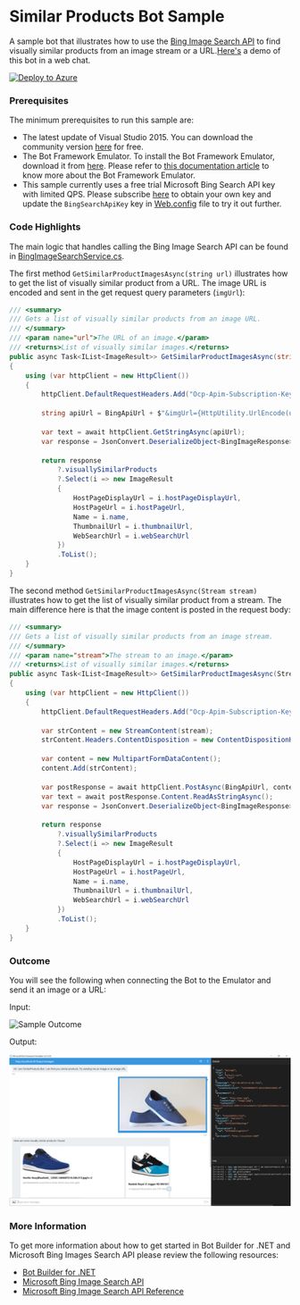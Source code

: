 ﻿# Similar Products Bot Sample

A sample bot that illustrates how to use the [Bing Image Search API](https://www.microsoft.com/cognitive-services/en-us/bing-image-search-api) to find visually similar products from an image stream or a URL.[Here's](https://docs.botframework.com/en-us/bot-intelligence/search/#example-product-bot) a demo of this bot in a web chat.

[![Deploy to Azure](http://azuredeploy.net/deploybutton.png)](https://azuredeploy.net)

### Prerequisites

The minimum prerequisites to run this sample are:
* The latest update of Visual Studio 2015. You can download the community version [here](http://www.visualstudio.com) for free.
* The Bot Framework Emulator. To install the Bot Framework Emulator, download it from [here](https://emulator.botframework.com/). Please refer to [this documentation article](https://github.com/microsoft/botframework-emulator/wiki/Getting-Started) to know more about the Bot Framework Emulator.
* This sample currently uses a free trial Microsoft Bing Search API key with limited QPS. Please subscribe [here](https://www.microsoft.com/cognitive-services/en-us/subscriptions) to obtain your own key and update the `BingSearchApiKey` key in [Web.config](Web.config) file to try it out further.

### Code Highlights
The main logic that handles calling the Bing Image Search API can be found in [BingImageSearchService.cs](Services/BingImageSearchService.cs).

The first method `GetSimilarProductImagesAsync(string url)` illustrates how to get the list of visually similar product from a URL. The image URL is encoded and sent in the get request query parameters (`imgUrl`):

````C#
/// <summary>
/// Gets a list of visually similar products from an image URL.
/// </summary>
/// <param name="url">The URL of an image.</param>
/// <returns>List of visually similar images.</returns>
public async Task<IList<ImageResult>> GetSimilarProductImagesAsync(string url)
{
    using (var httpClient = new HttpClient())
    {
        httpClient.DefaultRequestHeaders.Add("Ocp-Apim-Subscription-Key", ApiKey);

        string apiUrl = BingApiUrl + $"&imgUrl={HttpUtility.UrlEncode(url)}";

        var text = await httpClient.GetStringAsync(apiUrl);
        var response = JsonConvert.DeserializeObject<BingImageResponse>(text);

        return response
            ?.visuallySimilarProducts
            ?.Select(i => new ImageResult
            {
                HostPageDisplayUrl = i.hostPageDisplayUrl,
                HostPageUrl = i.hostPageUrl,
                Name = i.name,
                ThumbnailUrl = i.thumbnailUrl,
                WebSearchUrl = i.webSearchUrl
            })
            .ToList();
    }
}
````

The second method `GetSimilarProductImagesAsync(Stream stream)` illustrates how to get the list of visually similar product from a stream. The main difference here is that the image content is posted in the request body:

```C#
/// <summary>
/// Gets a list of visually similar products from an image stream.
/// </summary>
/// <param name="stream">The stream to an image.</param>
/// <returns>List of visually similar images.</returns>
public async Task<IList<ImageResult>> GetSimilarProductImagesAsync(Stream stream)
{
    using (var httpClient = new HttpClient())
    {
        httpClient.DefaultRequestHeaders.Add("Ocp-Apim-Subscription-Key", ApiKey);

        var strContent = new StreamContent(stream);
        strContent.Headers.ContentDisposition = new ContentDispositionHeaderValue("form-data") { FileName = "Any-Name-Works" };

        var content = new MultipartFormDataContent();
        content.Add(strContent);

        var postResponse = await httpClient.PostAsync(BingApiUrl, content);
        var text = await postResponse.Content.ReadAsStringAsync();
        var response = JsonConvert.DeserializeObject<BingImageResponse>(text);

        return response
            ?.visuallySimilarProducts
            ?.Select(i => new ImageResult
            {
                HostPageDisplayUrl = i.hostPageDisplayUrl,
                HostPageUrl = i.hostPageUrl,
                Name = i.name,
                ThumbnailUrl = i.thumbnailUrl,
                WebSearchUrl = i.webSearchUrl
            })
            .ToList();
    }
}
```

### Outcome

You will see the following when connecting the Bot to the Emulator and send it an image or a URL:

Input:

![Sample Outcome](Images/blue-shoes.jpg)

Output:

![Sample Outcome](Images/outcome-emulator-stream.png)

### More Information

To get more information about how to get started in Bot Builder for .NET and Microsoft Bing Images Search API please review the following resources:
* [Bot Builder for .NET](https://docs.botframework.com/en-us/csharp/builder/sdkreference/index.html)
* [Microsoft Bing Image Search API](https://www.microsoft.com/cognitive-services/en-us/bing-image-search-api)
* [Microsoft Bing Image Search API Reference](https://msdn.microsoft.com/en-us/library/dn760791.aspx)
